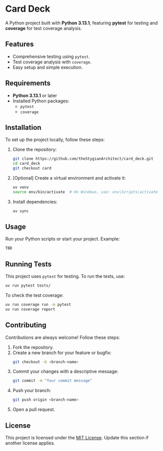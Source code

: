 # Card Deck

A Python project built with **Python 3.13.1**, featuring **pytest** for testing and **coverage** for test coverage
analysis.

## Features

- Comprehensive testing using `pytest`.
- Test coverage analysis with `coverage`.
- Easy setup and simple execution.

## Requirements

- **Python 3.13.1** or later
- Installed Python packages:
   - `pytest`
   - `coverage`

## Installation

To set up the project locally, follow these steps:

1. Clone the repository:
   ```bash
   git clone https://github.com/theStygianArchitect/card_deck.git
   cd card_deck
   git checkout card
   ```

2. [Optional] Create a virtual environment and activate it:
   ```bash
   uv venv
   source env/bin/activate  # On Windows, use: env\Scripts\activate
   ```

3. Install dependencies:
   ```bash
   uv sync
   ```

## Usage

Run your Python scripts or start your project. Example:

```bash
TBD
```

## Running Tests

This project uses `pytest` for testing. To run the tests, use:

```bash
uv run pytest tests/
```

To check the test coverage:

```bash
uv run coverage run -m pytest
uv run coverage report
```

## Contributing

Contributions are always welcome! Follow these steps:

1. Fork the repository.
2. Create a new branch for your feature or bugfix:
   ```bash
   git checkout -b <branch-name>
   ```
3. Commit your changes with a descriptive message:
   ```bash
   git commit -m "Your commit message"
   ```
4. Push your branch:
   ```bash
   git push origin <branch-name>
   ```
5. Open a pull request.

## License

This project is licensed under the [MIT License](LICENSE). Update this section if another license applies.